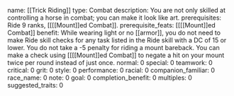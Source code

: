 name: [[Trick Riding]]
type: Combat
description: You are not only skilled at controlling a horse in combat; you can make it look like art.
prerequisites: Ride 9 ranks, [[[[Mount]]ed Combat]].
prerequisite_feats: [[[[Mount]]ed Combat]]
benefit: While wearing light or no [[armor]], you do not need to make Ride skill checks for any task listed in the Ride skill with a DC of 15 or lower. You do not take a -5 penalty for riding a mount bareback. You can make a check using [[[[Mount]]ed Combat]] to negate a hit on your mount twice per round instead of just once.
normal: 0
special: 0
teamwork: 0
critical: 0
grit: 0
style: 0
performance: 0
racial: 0
companion_familiar: 0
race_name: 0
note: 0
goal: 0
completion_benefit: 0
multiples: 0
suggested_traits: 0
